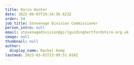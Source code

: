 ```yaml
---
title: Karin Hunter
date: 2022-06-07T19:34:56.623Z
order: 54
job_title: Stevenage Division Commissioner
person_intro: null
email: stevenagedivision@girlguidinghertfordshire.org.uk
image: null
thumbnail: null
author:
  display_name: Rachel Kemp
lastmod: 2023-03-01T23:09:51.816Z
---
```

